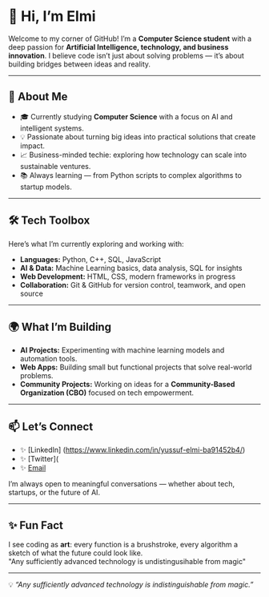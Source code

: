 # 👋 Hi, I’m Elmi  

Welcome to my corner of GitHub! I’m a **Computer Science student** with a deep passion for **Artificial Intelligence, technology, and business innovation**.
I believe code isn’t just about solving problems — it’s about building bridges between ideas and reality.  

---

## 🚀 About Me  
- 🎓 Currently studying **Computer Science** with a focus on AI and intelligent systems.  
- 💡 Passionate about turning big ideas into practical solutions that create impact.  
- 📈 Business-minded techie: exploring how technology can scale into sustainable ventures.  
- 📚 Always learning — from Python scripts to complex algorithms to startup models.  

---

## 🛠️ Tech Toolbox  
Here’s what I’m currently exploring and working with:  
- **Languages:** Python, C++, SQL, JavaScript  
- **AI & Data:** Machine Learning basics, data analysis, SQL for insights  
- **Web Development:** HTML, CSS, modern frameworks in progress  
- **Collaboration:** Git & GitHub for version control, teamwork, and open source  

---

## 🌍 What I’m Building  
- **AI Projects:** Experimenting with machine learning models and automation tools.  
- **Web Apps:** Building small but functional projects that solve real-world problems.  
- **Community Projects:** Working on ideas for a **Community-Based Organization (CBO)** focused on tech empowerment.  

---

## 📫 Let’s Connect  
- ✨ [LinkedIn] (https://www.linkedin.com/in/yussuf-elmi-ba91452b4/)  
- ✨ [Twitter]( 
- ✨ [Email](yussuf.a.elmi@gmail.com)  

I’m always open to meaningful conversations — whether about tech, startups, or the future of AI.  

---

## ✨ Fun Fact  
I see coding as **art**: every function is a brushstroke, every algorithm a sketch of what the future could look like.  
"Any sufficiently advanced technology is undistingusihable from magic"

---

💡 *“Any sufficiently advanced technology is indistinguishable from magic.”*  
